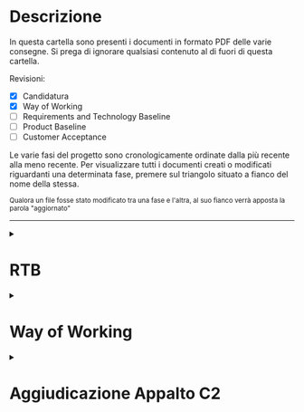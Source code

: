 # Descrizione
In questa cartella sono presenti i documenti in formato PDF delle varie consegne.
Si prega di ignorare qualsiasi contenuto al di fuori di questa cartella.

Revisioni:
- [x] Candidatura
- [x] Way of Working
- [ ] Requirements and Technology Baseline
- [ ] Product Baseline
- [ ] Customer Acceptance

Le varie fasi del progetto sono cronologicamente ordinate dalla più recente alla meno recente. Per visualizzare tutti i documenti creati o modificati riguardanti una determinata fase, premere sul triangolo situato a fianco del nome della stessa.

<small>Qualora un file fosse stato modificato tra una fase e l'altra, al suo fianco verrà apposta la parola "aggiornato"</small>

---

<details>
    <summary><h1>RTB</h1></summary>

## Documenti ad Uso Esterno
- [Analisi dei Requisiti](esterni/analisi_dei_requisiti_v1.pdf) v1.0.0
- [Piano di Progetto](esterni/piano_di_progetto_v1.pdf) v1.0.0 (Aggiornato)
- [Piano di Qualifica](esterni/piano_di_qualifica_v1.pdf) v1.0.0 (Aggiornato)
- [Motivazione delle Scelte](esterni/motivazione_scelte_v1.pdf) v1.0.0
- [Glossario](esterni/glossario_v1.pdf) (Aggiornato) v1.0.0
- [Verbale del 17/05/2023 con Imola Informatica](esterni/verbali/2023_05_17_E.pdf)
- [Verbale del 29/05/2023 con Prof. Cardin](esterni/verbali/2023_05_29_E.pdf)
## Documenti ad Uso Interno
- [Norme di Progetto](interni/norme_di_progetto_v1.pdf) v1.0.0 (Aggiornato)
- [16 Verbali Interni](interni/verbali/) (tra il 16/03/2023 e il 17/07/2023)
</details>

<details>
<summary><h1> Way of Working </h1></summary>

## Documenti ad Uso Esterno
- [Norme di Progetto](interni/norme_di_progetto_v1.pdf)
- [Piano di Progetto](esterni/piano_di_progetto_v1.pdf)
- [Piano di Qualifica](esterni/piano_di_qualifica_v1.pdf)
- [Glossario](esterni/glossario_v1.pdf)

## Verbali Esterni
 - [Verbale del 19/04/2023 con Imola Informatica](esterni/verbali/2023_04_19_E.pdf)

</details>

<details>
<summary><h1>Aggiudicazione Appalto C2</h1></summary>

## Candidatura
 - [Lettera di Candidatura](esterni/candidatura.pdf)

## Verbali Esterni
 - [Verbale del 20/03/2023 con SyncLab](esterni/verbali/2023_03_20_E.pdf)
 - [Verbale del 22/03/2023 con Imola Informatica](esterni/verbali/2023_03_22_E1.pdf)
 - [Verbale del 22/03/2023 con InfoCert](esterni/verbali/2023_03_22_E2.pdf)

</details>
